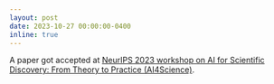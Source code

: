 ```yaml
---
layout: post
date: 2023-10-27 00:00:00-0400
inline: true
---
```

A paper got accepted at [NeurIPS 2023 workshop on AI for Scientific Discovery: From Theory to Practice (AI4Science)](https://ai4sciencecommunity.github.io/neurips23.html).
